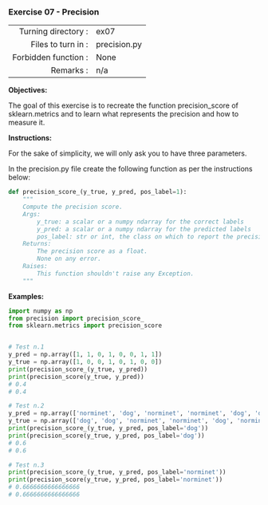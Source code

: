  ### Exercise 07 - Precision

|                         |                         |
| -----------------------:| ----------------------- |
|   Turning directory :   |  ex07                   |
|   Files to turn in :    |  precision.py           |
|   Forbidden function :  |  None                   |
|   Remarks :             |  n/a                    |

**Objectives:**

The goal of this exercise is to recreate the function precision_score of sklearn.metrics and to learn what represents
the precision and how to measure it.

**Instructions:**

For the sake of simplicity, we will only ask you to have three parameters.

In the precision.py file create the following function as per the instructions below:
```python
def precision_score_(y_true, y_pred, pos_label=1):
    """
    Compute the precision score.
    Args:
        y_true: a scalar or a numpy ndarray for the correct labels
        y_pred: a scalar or a numpy ndarray for the predicted labels
        pos_label: str or int, the class on which to report the precision_score (default=1)
    Returns: 
        The precision score as a float.
        None on any error.
    Raises:
        This function shouldn't raise any Exception.
    """
```

**Examples:**
```python
import numpy as np
from precision import precision_score_
from sklearn.metrics import precision_score  


# Test n.1
y_pred = np.array([1, 1, 0, 1, 0, 0, 1, 1])
y_true = np.array([1, 0, 0, 1, 0, 1, 0, 0])
print(precision_score_(y_true, y_pred))
print(precision_score(y_true, y_pred))
# 0.4
# 0.4

# Test n.2
y_pred = np.array(['norminet', 'dog', 'norminet', 'norminet', 'dog', 'dog', 'dog', 'dog'])
y_true = np.array(['dog', 'dog', 'norminet', 'norminet', 'dog', 'norminet', 'dog', 'norminet'])
print(precision_score_(y_true, y_pred, pos_label='dog'))
print(precision_score(y_true, y_pred, pos_label='dog'))
# 0.6
# 0.6

# Test n.3
print(precision_score_(y_true, y_pred, pos_label='norminet'))
print(precision_score(y_true, y_pred, pos_label='norminet'))
# 0.6666666666666666
# 0.6666666666666666
```
